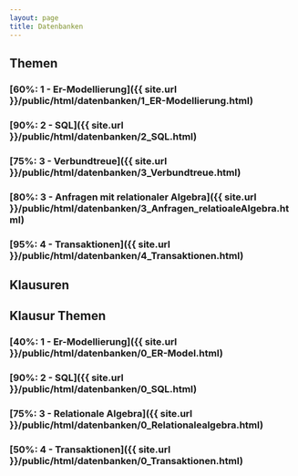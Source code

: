 ```yaml
---
layout: page
title: Datenbanken
---
```


## Themen
### [60%: 1 - Er-Modellierung]({{ site.url }}/public/html/datenbanken/1_ER-Modellierung.html)
### [90%: 2 - SQL]({{ site.url }}/public/html/datenbanken/2_SQL.html)
### [75%: 3 - Verbundtreue]({{ site.url }}/public/html/datenbanken/3_Verbundtreue.html)
### [80%: 3 - Anfragen mit relationaler Algebra]({{ site.url }}/public/html/datenbanken/3_Anfragen_relatioaleAlgebra.html)
### [95%: 4 - Transaktionen]({{ site.url }}/public/html/datenbanken/4_Transaktionen.html)

## Klausuren


## Klausur Themen
### [40%: 1 - Er-Modellierung]({{ site.url }}/public/html/datenbanken/0_ER-Model.html)
### [90%: 2 - SQL]({{ site.url }}/public/html/datenbanken/0_SQL.html)
### [75%: 3 - Relationale Algebra]({{ site.url }}/public/html/datenbanken/0_Relationalealgebra.html)
### [50%: 4 - Transaktionen]({{ site.url }}/public/html/datenbanken/0_Transaktionen.html)
